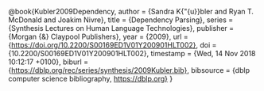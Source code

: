 @book{Kubler2009Dependency,
  author    = {Sandra K{\"{u}}bler and
               Ryan T. McDonald and
               Joakim Nivre},
  title     = {Dependency Parsing},
  series    = {Synthesis Lectures on Human Language Technologies},
  publisher = {Morgan {\&} Claypool Publishers},
  year      = {2009},
  url       = {https://doi.org/10.2200/S00169ED1V01Y200901HLT002},
  doi       = {10.2200/S00169ED1V01Y200901HLT002},
  timestamp = {Wed, 14 Nov 2018 10:12:17 +0100},
  biburl    = {https://dblp.org/rec/series/synthesis/2009Kubler.bib},
  bibsource = {dblp computer science bibliography, https://dblp.org}
}